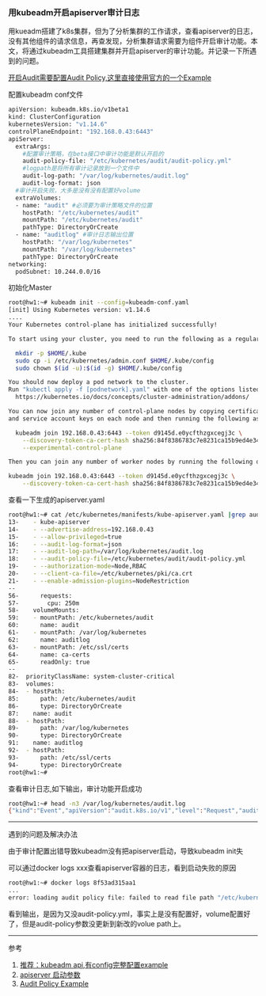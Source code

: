 ### 用kubeadm开启apiserver审计日志


用kueadm搭建了k8s集群，但为了分析集群的工作请求，查看apiserver的日志，没有其他组件的请求信息，再查发现，分析集群请求需要为组件开启审计功能。本文，将通过kubeadm工具搭建集群并开启apiserver的审计功能。并记录一下所遇到的问题。



[开启Audit需要配置Audit Policy,这里直接使用官方的一个Example](https://raw.githubusercontent.com/kubernetes/website/master/content/en/examples/audit/audit-policy.yaml)


配置kubeadm conf文件
```bash
apiVersion: kubeadm.k8s.io/v1beta1
kind: ClusterConfiguration
kubernetesVersion: "v1.14.6"
controlPlaneEndpoint: "192.168.0.43:6443"
apiServer:
  extraArgs:
    #配置审计策略，在beta接口中审计功能是默认开启的
    audit-policy-file: "/etc/kubernetes/audit/audit-policy.yml"
    #logpath是将所有审计记录放到一个文件中
    audit-log-path: "/var/log/kubernetes/audit.log"
    audit-log-format: json
  #审计开启失败，大多是没有没有配置好volume
  extraVolumes:
  - name: "audit" #必须要为审计策略文件的位置
    hostPath: "/etc/kubernetes/audit"
    mountPath: "/etc/kubernetes/audit"
    pathType: DirectoryOrCreate
  - name: "auditlog" #审计日志输出位置
    hostPath: "/var/log/kubernetes"
    mountPath: "/var/log/kubernetes"
    pathType: DirectoryOrCreate
networking:
  podSubnet: 10.244.0.0/16
```


初始化Master
```bash
root@hw1:~# kubeadm init --config=kubeadm-conf.yaml
[init] Using Kubernetes version: v1.14.6
....
Your Kubernetes control-plane has initialized successfully!

To start using your cluster, you need to run the following as a regular user:

  mkdir -p $HOME/.kube
  sudo cp -i /etc/kubernetes/admin.conf $HOME/.kube/config
  sudo chown $(id -u):$(id -g) $HOME/.kube/config

You should now deploy a pod network to the cluster.
Run "kubectl apply -f [podnetwork].yaml" with one of the options listed at:
  https://kubernetes.io/docs/concepts/cluster-administration/addons/

You can now join any number of control-plane nodes by copying certificate authorities
and service account keys on each node and then running the following as root:

  kubeadm join 192.168.0.43:6443 --token d9145d.e0ycfthzgxcegj3c \
    --discovery-token-ca-cert-hash sha256:84f8386783c7e8231ca15b9ed4e34bb8370920be9538db50775fca7fcfa42dc5 \
    --experimental-control-plane

Then you can join any number of worker nodes by running the following on each as root:

kubeadm join 192.168.0.43:6443 --token d9145d.e0ycfthzgxcegj3c \
    --discovery-token-ca-cert-hash sha256:84f8386783c7e8231ca15b9ed4e34bb8370920be9538db50775fca7fcfa42dc5

```

查看一下生成的apiserver.yaml
```bash
root@hw1:~# cat /etc/kubernetes/manifests/kube-apiserver.yaml |grep audit -n3
13-    - kube-apiserver
14-    - --advertise-address=192.168.0.43
15-    - --allow-privileged=true
16:    - --audit-log-format=json
17:    - --audit-log-path=/var/log/kubernetes/audit.log
18:    - --audit-policy-file=/etc/kubernetes/audit/audit-policy.yml
19-    - --authorization-mode=Node,RBAC
20-    - --client-ca-file=/etc/kubernetes/pki/ca.crt
21-    - --enable-admission-plugins=NodeRestriction
--
56-      requests:
57-        cpu: 250m
58-    volumeMounts:
59:    - mountPath: /etc/kubernetes/audit
60:      name: audit
61-    - mountPath: /var/log/kubernetes
62:      name: auditlog
63-    - mountPath: /etc/ssl/certs
64-      name: ca-certs
65-      readOnly: true
--
82-  priorityClassName: system-cluster-critical
83-  volumes:
84-  - hostPath:
85:      path: /etc/kubernetes/audit
86-      type: DirectoryOrCreate
87:    name: audit
88-  - hostPath:
89-      path: /var/log/kubernetes
90-      type: DirectoryOrCreate
91:    name: auditlog
92-  - hostPath:
93-      path: /etc/ssl/certs
94-      type: DirectoryOrCreate
root@hw1:~#
```





查看审计日志,如下输出，审计功能开启成功

```bash
root@hw1:~# head -n3 /var/log/kubernetes/audit.log
{"kind":"Event","apiVersion":"audit.k8s.io/v1","level":"Request","auditID":"0e876456-b574-40e0-a8c4-aca6ebe91fea","stage":"ResponseComplete","requestURI":"/apis/storage.k8s.io/v1beta1/csidrivers?limit=500\u0026resourceVersion=0","verb":"list","user":{"username":"system:node:hw1","groups":["system:nodes","system:authenticated"]},"sourceIPs":["192.168.0.43"],"userAgent":"kubelet/v1.14.6 (linux/amd64) kubernetes/96fac5c","objectRef":{"resource":"csidrivers","apiGroup":"storage.k8s.io","apiVersion":"v1beta1"},"responseStatus":{"metadata":{},"code":200},"requestReceivedTimestamp":"2020-02-22T03:39:45.209504Z","stageTimestamp":"2020-02-22T03:39:45.209802Z","annotations":{"authorization.k8s.io/decision":"allow","authorization.k8s.io/reason":""}}
```


---

遇到的问题及解决办法

由于审计配置出错导致kubeadm没有把apiserver启动，导致kubeadm init失  

可以通过docker logs xxx查看apiserver容器的日志，看到启动失败的原因
```bash
root@hw1:~# docker logs 8f53ad315aa1
...
error: loading audit policy file: failed to read file path "/etc/kubernetes/audit-policy.yml": open /etc/kubernetes/audit-policy.yml: no such file or directory
```

看到输出，是因为又没audit-policy.yml，事实上是没有配置好，volume配置好了，但是audit-policy参数没更新到新改的volue path上。

---

参考

1. [推荐：kubeadm api,有config完整配置example](https://godoc.org/k8s.io/kubernetes/cmd/kubeadm/app/apis/kubeadm/v1beta1)  
2. [apiserver 启动参数](https://kubernetes.io/docs/reference/command-line-tools-reference/kube-apiserver/)  
2. [Audit Policy Example](https://raw.githubusercontent.com/kubernetes/website/master/content/en/examples/audit/audit-policy.yaml)